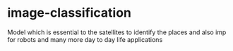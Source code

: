 # image-classification

Model which is essential to the satellites to identify the places and also imp for robots and many more day to day life applications
